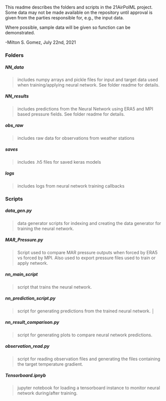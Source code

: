This readme describes the folders and scripts in the 21AirPolML project. Some
data may not be made available on the repository until approval is given from
the parties responsible for, e.g., the input data.

Where possible, sample data will be given so function can be demonstrated.

-Milton S. Gomez, July 22nd, 2021


### Folders                                                                    
                                                                            
##### NN_data 
>includes numpy arrays and pickle files for input and target data used when training/applying neural network. See folder readme for details.

##### NN_results 
>includes predictions from the Neural Network using ERA5 and MPI based pressure fields. See folder readme for details. 

##### obs_raw
>includes raw data for observations from weather stations 

##### saves 
>includes .h5 files for saved keras models

##### logs
>includes logs from neural network training callbacks  

### Scripts

##### data_gen.py 
>data generator scripts for indexing and creating the data generator for training the neural network.

##### MAR_Pressure.py 
>Script used to compare MAR pressure outputs when forced by ERA5 vs forced by MPI. Also used to export pressure files used to train or apply network.

##### nn_main_script 
>script that trains the neural network.

##### nn_prediction_script.py
>script for generating predictions from the trained neural network.                                                         │

##### nn_result_comparison.py 
>script for generating plots to compare neural network predictions.

##### observation_read.py 
> script for reading observation files and generating the files containing the target temperature gradient.

##### Tensorboard.ipnyb
> jupyter notebook for loading a tensorboard instance to monitor neural network during/after training. 
